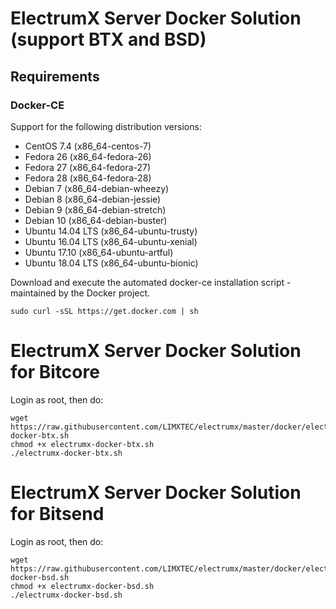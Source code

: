 # ElectrumX Server Docker Solution (support BTX and BSD)

## Requirements

### Docker-CE
Support for the following distribution versions:
* CentOS 7.4 (x86_64-centos-7)
* Fedora 26 (x86_64-fedora-26)
* Fedora 27 (x86_64-fedora-27)
* Fedora 28 (x86_64-fedora-28)
* Debian 7 (x86_64-debian-wheezy)
* Debian 8 (x86_64-debian-jessie)
* Debian 9 (x86_64-debian-stretch)
* Debian 10 (x86_64-debian-buster)
* Ubuntu 14.04 LTS (x86_64-ubuntu-trusty)
* Ubuntu 16.04 LTS (x86_64-ubuntu-xenial)
* Ubuntu 17.10 (x86_64-ubuntu-artful)
* Ubuntu 18.04 LTS (x86_64-ubuntu-bionic)

Download and execute the automated docker-ce installation script - maintained by the Docker project.

```
sudo curl -sSL https://get.docker.com | sh
```

# ElectrumX Server Docker Solution for Bitcore

Login as root, then do:

```
wget https://raw.githubusercontent.com/LIMXTEC/electrumx/master/docker/electrumx-docker-btx.sh
chmod +x electrumx-docker-btx.sh
./electrumx-docker-btx.sh
```

# ElectrumX Server Docker Solution for Bitsend

Login as root, then do:

```
wget https://raw.githubusercontent.com/LIMXTEC/electrumx/master/docker/electrumx-docker-bsd.sh
chmod +x electrumx-docker-bsd.sh
./electrumx-docker-bsd.sh
```
